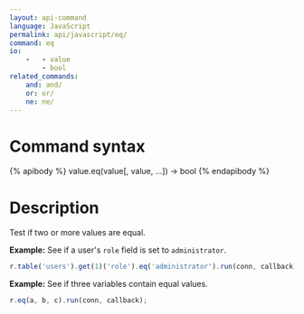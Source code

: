 ```yaml
---
layout: api-command
language: JavaScript
permalink: api/javascript/eq/
command: eq
io:
    -   - value
        - bool
related_commands:
    and: and/
    or: or/
    ne: ne/
---
```


# Command syntax #

{% apibody %}
value.eq(value[, value, ...]) &rarr; bool
{% endapibody %}

# Description #

Test if two or more values are equal.

__Example:__ See if a user's `role` field is set to `administrator`. 

```js
r.table('users').get(1)('role').eq('administrator').run(conn, callback);
```

__Example:__ See if three variables contain equal values.

```js
r.eq(a, b, c).run(conn, callback);
```
